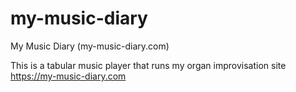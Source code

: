 # my-music-diary
My Music Diary (my-music-diary.com)


This is a tabular music player that runs my organ improvisation site https://my-music-diary.com

